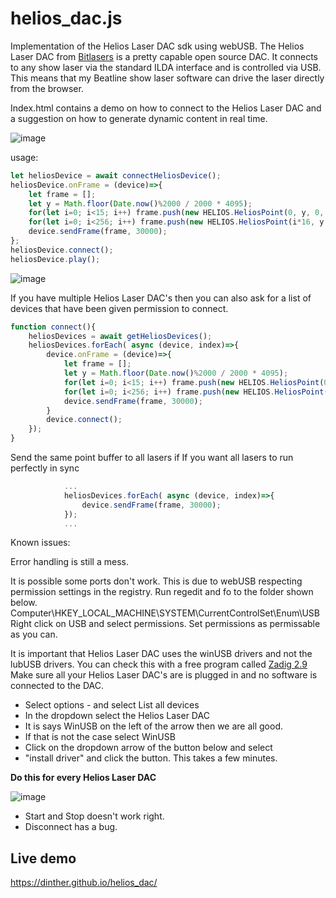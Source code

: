 # helios_dac.js
Implementation of the Helios Laser DAC sdk using webUSB.
The Helios Laser DAC from [Bitlasers](https://bitlasers.com/helios-laser-dac/) is a pretty capable open source DAC. It connects to any show laser via the standard ILDA interface and is controlled via USB.
This means that my Beatline show laser software can drive the laser directly from the browser.

Index.html contains a demo on how to connect to the Helios Laser DAC and a suggestion on how to generate dynamic content in real time.

![image](https://github.com/user-attachments/assets/54e4564c-f133-4fc2-a1df-98a825b34db1)


usage:
```javascript
let heliosDevice = await connectHeliosDevice();
heliosDevice.onFrame = (device)=>{
    let frame = [];
    let y = Math.floor(Date.now()%2000 / 2000 * 4095);
    for(let i=0; i<15; i++) frame.push(new HELIOS.HeliosPoint(0, y, 0, 0, 0));          //  Blanking points
    for(let i=0; i<256; i++) frame.push(new HELIOS.HeliosPoint(i*16, y, 255-i, i, 0));  //  Line
    device.sendFrame(frame, 30000);
};
heliosDevice.connect();
heliosDevice.play();
```

![image](https://github.com/user-attachments/assets/0b238368-ff38-4e4f-81e3-a992daecb223)

If you have multiple Helios Laser DAC's then you can also ask for a list of devices that have been given permission to connect.
```javascript
function connect(){
    heliosDevices = await getHeliosDevices();
    heliosDevices.forEach( async (device, index)=>{
        device.onFrame = (device)=>{
            let frame = [];
            let y = Math.floor(Date.now()%2000 / 2000 * 4095);
            for(let i=0; i<15; i++) frame.push(new HELIOS.HeliosPoint(0, y, 0, 0, 0));          //  Blanking points
            for(let i=0; i<256; i++) frame.push(new HELIOS.HeliosPoint(i*16, y, 255-i, i, 0));  //  Line
            device.sendFrame(frame, 30000);
        }
        device.connect();
    });
}
```

Send the same point buffer to all lasers if If you want all lasers to run perfectly in sync
```javascript
            ...
            heliosDevices.forEach( async (device, index)=>{
                device.sendFrame(frame, 30000);
            });
            ...
```

Known issues:

Error handling is still a mess.

It is possible some ports don't work. This is due to webUSB respecting permission settings in the registry.
Run regedit and fo to the folder shown below.
Computer\HKEY_LOCAL_MACHINE\SYSTEM\CurrentControlSet\Enum\USB
Right click on USB and select permissions. Set permissions as permissable as you can.

It is important that Helios Laser DAC uses the winUSB drivers and not the lubUSB drivers.
You can check this with a free program called [Zadig 2.9](https://zadig.akeo.ie/)
Make sure all your Helios Laser DAC's are is plugged in and no software is connected to the DAC.

- Select options - and select List all devices
- In the dropdown select the Helios Laser DAC
- It is says WinUSB on the left of the arrow then we are all good.
- If that is not the case select WinUSB
- Click on the dropdown arrow of the button below and select
- "install driver" and click the button. This takes a few minutes.

**Do this for every Helios Laser DAC**

![image](https://github.com/user-attachments/assets/33503be4-0681-455f-b423-010080ccb1b2)

 
- Start and Stop doesn't work right.
- Disconnect has a bug.

## Live demo
https://dinther.github.io/helios_dac/


